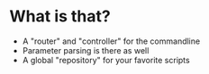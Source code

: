 What is that?
=============

* A "router" and "controller" for the commandline
* Parameter parsing is there as well
* A global "repository" for your favorite scripts 
